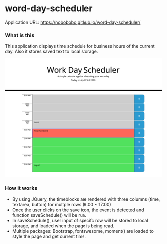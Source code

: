 # word-day-scheduler

Application URL: https://nobobobo.github.io/word-day-scheduler/

### What is this 
This application displays time schedule for business hours of the current day.
Also it stores saved text to local storage. 

![image screeshot](screenshot.png)

### How it works

* By using JQuery, the timeblocks are rendered with three columns (time, textarea, button) for multple rows (9:00 ~ 17:00) 
* Once the user clicks on the save icon, the event is detected and function saveSchedule() will be run.
* In saveSchedule(), user input of specifc row will be stored to local storage, and loaded when the page is being read. 
* Multiple packages: Bootstrap, fontawesome, moment() are loaded to style the page and get current time. 